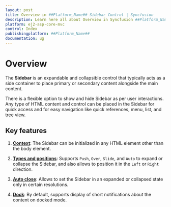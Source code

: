 ```yaml
---
layout: post
title: Overview in ##Platform_Name## Sidebar Control | Syncfusion
description: Learn here all about Overview in Syncfusion ##Platform_Name## Sidebar control of Syncfusion Essential JS 2 and more.
platform: ej2-asp-core-mvc
control: Index
publishingplatform: ##Platform_Name##
documentation: ug
---
```


# Overview

The **Sidebar** is an expandable and collapsible control that typically acts as a side container to place primary or secondary content alongside the main content.

There is a flexible option to show and hide Sidebar as per user interactions. Any type of HTML content and control can be placed in the Sidebar for quick access and for easy navigation like quick references, menu, list, and tree view.

## Key features

1. **[Context](/sidebar/custom-context/)**: The Sidebar can be initialized in any HTML element other than the body element.

2. **[Types and positions](/sidebar/variations/)**: Supports `Push`, `Over`, `Slide`, and `Auto` to expand or collapse the Sidebar, and also allows to position it in the `Left` or `Right` direction.

3. **[Auto close](/sidebar/auto-close/)**: Allows to set the Sidebar in an expanded or collapsed state only in certain resolutions.

4. **[Dock](/sidebar/docking-sidebar/)**: By default, supports display of short notifications about the content on docked mode.
